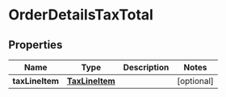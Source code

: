 # OrderDetailsTaxTotal

## Properties
Name | Type | Description | Notes
------------ | ------------- | ------------- | -------------
**taxLineItem** | [**TaxLineItem**](TaxLineItem.md) |  |  [optional]
